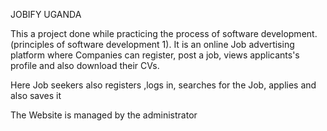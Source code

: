 JOBIFY UGANDA

This a project done while practicing the process of software development.
(principles of software development 1).
It is an online Job advertising platform where Companies can register, 
post a job, views applicants's profile and also download their CVs.

Here Job seekers also registers ,logs in, searches for the Job, applies
and also saves it

The Website is managed by the administrator
